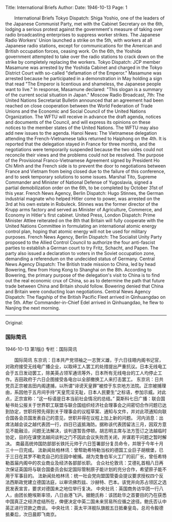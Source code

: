 Title: International Briefs
Author:
Date: 1946-10-13
Page: 1

　　International Briefs
    Tokyo Dispatch: Shiga Yoshio, one of the leaders of the Japanese Communist Party, met with the Cabinet Secretary on the 6th, lodging a serious protest against the government's measure of taking over radio broadcasting enterprises to suppress worker strikes. The Japanese Radio Workers' Union launched a strike on the 5th, with workers at all Japanese radio stations, except for communications for the American and British occupation forces, ceasing work. On the 6th, the Yoshida government attempted to take over the radio stations to crack down on the strike by completely replacing the workers.
    Tokyo Dispatch: JCP member Masamune was arrested by the Yoshida Cabinet and charged in the Tokyo District Court with so-called "defamation of the Emperor." Masamune was arrested because he participated in a demonstration in May holding a sign that read "The Emperor is licentious and shameless, the Japanese people want to live." In response, Masamune declared: "This slogan is a summary of the current social situation in Japan."
    Moscow Radio Broadcast, 7th: The United Nations Secretariat Bulletin announced that an agreement had been reached on close cooperation between the World Federation of Trade Unions and the Economic and Social Council of the United Nations Organization. The WFTU will receive in advance the draft agenda, notices and documents of the Council, and will express its opinions on these notices to the member states of the United Nations. The WFTU may also add new issues to the agenda.
    Hanoi News: The Vietnamese delegation attending the French-Vietnamese talks returned to Haiphong on the 4th. It is reported that the delegation stayed in France for three months, and the negotiations were temporarily suspended because the two sides could not reconcile their views and the problems could not be resolved. The purpose of the Provisional Franco-Vietnamese Agreement signed by President Ho Chi Minh and the French side is to prevent the door to negotiations between France and Vietnam from being closed due to the failure of this conference, and to seek temporary solutions to some issues.
    Marshal Tito, Supreme Commander and Minister of National Defense of Yugoslavia, signed a partial demobilization order on the 6th, to be completed by October 31st of this year.
    French News Agency, Berlin Dispatch: Hugo Stinnes, the German industrial magnate who helped Hitler come to power, was arrested on the 3rd at his own estate in Robuleck. Stinnes was the former director of the Krupp arms factory and served as Minister of Agriculture, Commerce, and Economy in Hitler's first cabinet.
    United Press, London Dispatch: Prime Minister Attlee reiterated on the 8th that Britain will fully cooperate with the United Nations Committee in formulating an international atomic energy control plan, hoping that atomic energy will not be used for military purposes.
    French News Agency, Berlin Dispatch: The Socialist Unity Party proposed to the Allied Control Council to authorize the four anti-fascist parties to establish a German court to try Fritz, Schacht, and Papen. The party also issued a declaration to voters in the Soviet occupation zone, demanding a referendum on the undecided status of Germany.
    Central News Agency Dispatch: The British trade mission to China, led by head Bowering, flew from Hong Kong to Shanghai on the 8th. According to Bowering, the primary purpose of the delegation's visit to China is to find out the real economic crux of China, so as to determine the path that future trade between China and Britain should follow. Bowering denied that China and Britain were conducting loan negotiations.
    Central News Agency Dispatch: The flagship of the British Pacific Fleet arrived in Qinhuangdao on the 5th. After Commander-in-Chief Edel arrived in Qinhuangdao, he flew to Nanjing the next morning.



<hr /> 

Original: 


### 国际简讯

1946-10-13
第1版()
专栏：国际简讯

　　国际简讯
    东京讯：日本共产党领袖之一志贺义雄，于六日往晤内阁书记官，对政府接受无线电广播企业，以取缔工人罢工的处措提出严重抗议。日本无线电工会于五日发动罢工，除美英占领军通讯等外，日本所有无线电台的工人均停止工作。吉田政府于六日企图接受各电台以全部撤换工人来打击罢工。
    东京讯：日共党员正宗被吉田内阁逮捕，以所谓“诽谤天皇罪”被控于东京地方法院。正宗被捕理由，系因他于五月间手持“天皇荒淫无耻，日本人民要生”之标语，参加示威。对此点，正宗宣称：“这一标语是日本当前社会情况的总结。”
    莫斯科七日广播：联合国秘书处公报关于世界职工联盟与联合国组织经济社会理事会之间密切合作问题已达到协定，世职将预先得到关于理事会的议程草案、通知与文件，并对此项通知向联合国各会员国发表自己的意见，世职并得在议程上加上新的问题。
    河内消息：出席法越会谈之越代表团一行，四日已返抵海防。据称该代表团留法三月，因双方意见不能融洽，问题无法解决，谈判遂暂告停顿。胡志明主席与法方签订之法越临时协定，目的在谋使法越间谈判之门不因此会议失败而关闭，并谋若干问题之暂时解决。
    南最高统帅国防部部长铁托元帅于六日签署部分复员命令，并限于今年十月三十一日完成。
    法新闻处柏林讯：曾帮助希特勒当权的德国工业巨子胡根堡，已于三日在其罗不勒克自己的庄园中被捕。胡为克鲁伯军火工厂的前厂长，曾任希特勒首届内阁中的农业商业及经济各部部长职。
    合众社伦敦讯：艾德礼首相八日再次保证英国将与联合国委员会拟定国际管制原子能计划的充分合作，希望原子能不用于军事目的。
    法新闻处柏林讯：统一社会党向盟国管委会提议要求授权四个反法西斯政党建立德国法庭，以审讯佛烈兹、沙赫特、巴本。该党并向苏占领区之选民发表宣言，要求对德国未之地位举行复决。
    中央社讯：英国商务访华团一行八人，由团长鲍埃斯率领，八日由港飞沪。据鲍氏称：该团赴华之首要目的乃在获悉中国真正之经济症结所在，俾便决定中英二国未来贸易所应循之途径。鲍氏否认中英正进行贷款之商谈。
    中央社讯：英太平洋舰队旗舰五日抵秦皇岛，总司令毅德抵秦后，次日晨即飞南京。
